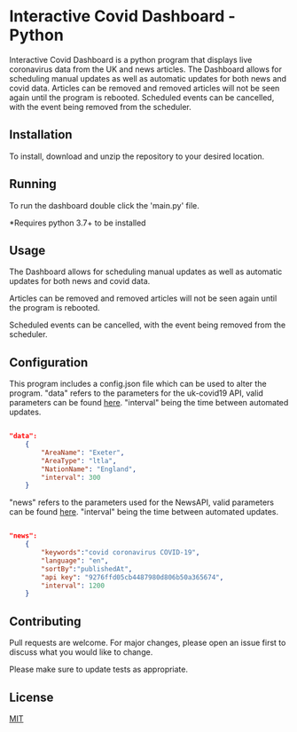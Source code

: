 # Interactive Covid Dashboard - Python

Interactive Covid Dashboard is a python program that displays live coronavirus data from the UK and news articles.
The Dashboard allows for scheduling manual updates as well as automatic updates for both news and covid data.
Articles can be removed and removed articles will not be seen again until the program is rebooted.
Scheduled events can be cancelled, with the event being removed from the scheduler.


## Installation

To install, download and unzip the repository to your desired location.

## Running

To run the dashboard double click the 'main.py' file.

*Requires python 3.7+ to be installed

## Usage

The Dashboard allows for scheduling manual updates as well as automatic updates for both news and covid data.

Articles can be removed and removed articles will not be seen again until the program is rebooted.

Scheduled events can be cancelled, with the event being removed from the scheduler.

## Configuration

This program includes a config.json file which can be used to alter the program. "data" refers to the parameters for the uk-covid19 API, valid parameters can be found [here](https://coronavirus.data.gov.uk/details/developers-guide/main-api#query-parameters). "interval" being the time between automated updates.

```json

"data": 
    {
        "AreaName": "Exeter",
        "AreaType": "ltla",
        "NationName": "England",
        "interval": 300
    }
```

"news" refers to the parameters used for the NewsAPI, valid parameters can be found [here](https://newsapi.org/docs). "interval" being the time between automated updates.

```json

"news": 
    {
        "keywords":"covid coronavirus COVID-19",
        "language": "en",
        "sortBy":"publishedAt",
        "api key": "9276ffd05cb4487980d806b50a365674",
        "interval": 1200
    }
```

## Contributing
Pull requests are welcome. For major changes, please open an issue first to discuss what you would like to change.

Please make sure to update tests as appropriate.

## License
[MIT](https://choosealicense.com/licenses/mit/)
